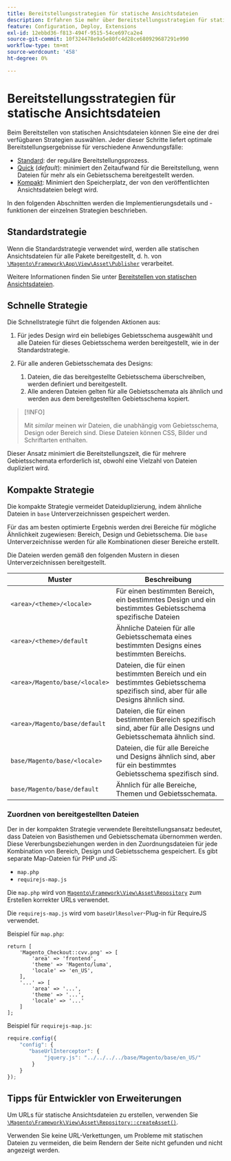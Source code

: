```yaml
---
title: Bereitstellungsstrategien für statische Ansichtsdateien
description: Erfahren Sie mehr über Bereitstellungsstrategien für statische Ansichtsdateien in Adobe Commerce-Programmen. Entdecken Sie optimale Bereitstellungsmethoden für verschiedene Anwendungsfälle.
feature: Configuration, Deploy, Extensions
exl-id: 12ebbd36-f813-494f-9515-54ce697ca2e4
source-git-commit: 10f324478e9a5e80fc4d28ce680929687291e990
workflow-type: tm+mt
source-wordcount: '458'
ht-degree: 0%

---
```


# Bereitstellungsstrategien für statische Ansichtsdateien

Beim Bereitstellen von statischen Ansichtsdateien können Sie eine der drei verfügbaren Strategien auswählen. Jeder dieser Schritte liefert optimale Bereitstellungsergebnisse für verschiedene Anwendungsfälle:

- [Standard](#standard-strategy): der reguläre Bereitstellungsprozess.
- [Quick](#quick-strategy) (_default_): minimiert den Zeitaufwand für die Bereitstellung, wenn Dateien für mehr als ein Gebietsschema bereitgestellt werden.
- [Kompakt](#compact-strategy): Minimiert den Speicherplatz, der von den veröffentlichten Ansichtsdateien belegt wird.

In den folgenden Abschnitten werden die Implementierungsdetails und -funktionen der einzelnen Strategien beschrieben.

## Standardstrategie

Wenn die Standardstrategie verwendet wird, werden alle statischen Ansichtsdateien für alle Pakete bereitgestellt, d. h. von [`\Magento\Framework\App\View\Asset\Publisher`](https://github.com/magento/magento2/blob/2.4/lib/internal/Magento/Framework/App/View/Asset/Publisher.php) verarbeitet.

Weitere Informationen finden Sie unter [Bereitstellen von statischen Ansichtsdateien](../cli/static-view-file-deployment.md).

## Schnelle Strategie

Die Schnellstrategie führt die folgenden Aktionen aus:

1. Für jedes Design wird ein beliebiges Gebietsschema ausgewählt und alle Dateien für dieses Gebietsschema werden bereitgestellt, wie in der Standardstrategie.
1. Für alle anderen Gebietsschemata des Designs:

   1. Dateien, die das bereitgestellte Gebietsschema überschreiben, werden definiert und bereitgestellt.
   1. Alle anderen Dateien gelten für alle Gebietsschemata als ähnlich und werden aus dem bereitgestellten Gebietsschema kopiert.

>[!INFO]
>
>Mit _similar_ meinen wir Dateien, die unabhängig vom Gebietsschema, Design oder Bereich sind. Diese Dateien können CSS, Bilder und Schriftarten enthalten.

Dieser Ansatz minimiert die Bereitstellungszeit, die für mehrere Gebietsschemata erforderlich ist, obwohl eine Vielzahl von Dateien dupliziert wird.

## Kompakte Strategie

Die kompakte Strategie vermeidet Dateiduplizierung, indem ähnliche Dateien in `base` Unterverzeichnissen gespeichert werden.

Für das am besten optimierte Ergebnis werden drei Bereiche für mögliche Ähnlichkeit zugewiesen: Bereich, Design und Gebietsschema. Die `base` Unterverzeichnisse werden für alle Kombinationen dieser Bereiche erstellt.

Die Dateien werden gemäß den folgenden Mustern in diesen Unterverzeichnissen bereitgestellt.

| Muster | Beschreibung |
| ------- | ----------- |
| `<area>/<theme>/<locale>` | Für einen bestimmten Bereich, ein bestimmtes Design und ein bestimmtes Gebietsschema spezifische Dateien |
| `<area>/<theme>/default` | Ähnliche Dateien für alle Gebietsschemata eines bestimmten Designs eines bestimmten Bereichs. |
| `<area>/Magento/base/<locale>` | Dateien, die für einen bestimmten Bereich und ein bestimmtes Gebietsschema spezifisch sind, aber für alle Designs ähnlich sind. |
| `<area>/Magento/base/default` | Dateien, die für einen bestimmten Bereich spezifisch sind, aber für alle Designs und Gebietsschemata ähnlich sind. |
| `base/Magento/base/<locale>` | Dateien, die für alle Bereiche und Designs ähnlich sind, aber für ein bestimmtes Gebietsschema spezifisch sind. |
| `base/Magento/base/default` | Ähnlich für alle Bereiche, Themen und Gebietsschemata. |

### Zuordnen von bereitgestellten Dateien

Der in der kompakten Strategie verwendete Bereitstellungsansatz bedeutet, dass Dateien von Basisthemen und Gebietsschemata übernommen werden. Diese Vererbungsbeziehungen werden in den Zuordnungsdateien für jede Kombination von Bereich, Design und Gebietsschema gespeichert. Es gibt separate Map-Dateien für PHP und JS:

- `map.php`
- `requirejs-map.js`

Die `map.php` wird von [`Magento\Framework\View\Asset\Repository`](https://github.com/magento/magento2/blob/2.4/lib/internal/Magento/Framework/View/Asset/Repository.php) zum Erstellen korrekter URLs verwendet.

Die `requirejs-map.js` wird vom `baseUrlResolver`-Plug-in für RequireJS verwendet.

Beispiel für `map.php`:

```php?start_inline=1
return [
    'Magento_Checkout::cvv.png' => [
        'area' => 'frontend',
        'theme' => 'Magento/luma',
        'locale' => 'en_US',
    ],
    '...' => [
        'area' => '...',
        'theme' => '...',
        'locale' => '...'
    ]
];
```

Beispiel für `requirejs-map.js`:

```js
require.config({
    "config": {
       "baseUrlInterceptor": {
            "jquery.js": "../../../../base/Magento/base/en_US/"
        }
    }
});
```

## Tipps für Entwickler von Erweiterungen

Um URLs für statische Ansichtsdateien zu erstellen, verwenden Sie [`\Magento\Framework\View\Asset\Repository::createAsset()`](https://github.com/magento/magento2/blob/2.4/lib/internal/Magento/Framework/View/Asset/Repository.php#L211-L244).

Verwenden Sie keine URL-Verkettungen, um Probleme mit statischen Dateien zu vermeiden, die beim Rendern der Seite nicht gefunden und nicht angezeigt werden.
